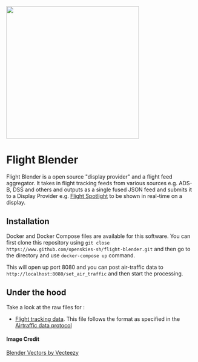<img src="https://i.imgur.com/YIfAsfV.jpg" width="350">

# Flight Blender

Flight Blender is a open source "display provider" and a flight feed aggregator. It takes in flight tracking feeds from various sources e.g. ADS-B, DSS and others and outputs as a single fused JSON feed and submits it to a Display Provider e.g. [Flight Spotlight](https://github.com/openskies-sh/flight-spotlight) to be shown in real-time on a display.

## Installation

Docker and Docker Compose files are available for this software. You can first clone this repository using `git close https://www.github.com/openskies-sh/flight-blender.git` and then go to the directory and use `docker-compose up` command. 

This will open up port 8080 and you can post air-traffic data to `http://localhost:8080/set_air_traffic` and then start the processing. 

## Under the hood

Take a look at the raw files for :

- [Flight tracking data](https://github.com/openskies-sh/flight-blender/blob/master/importers/air_traffic_samples/micro_flight_data_single.json). This file follows the format as specified in the [Airtraffic data protocol](https://github.com/openskies-sh/airtraffic-data-protocol-development/blob/master/Airtraffic-Data-Protocol.md)

#### Image Credit

<a href="https://www.vecteezy.com/free-vector/blender">Blender Vectors by Vecteezy</a>